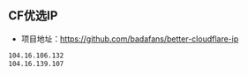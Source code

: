 ## CF优选IP

- 项目地址：https://github.com/badafans/better-cloudflare-ip

```sh
104.16.106.132
104.16.139.107
```



